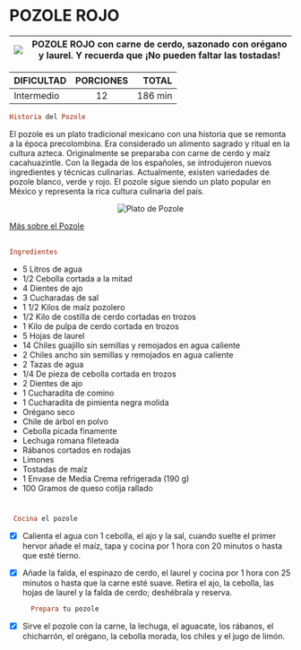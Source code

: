# **POZOLE ROJO** 
| ![](https://oasishoteles.com/blog/wp-content/uploads/2021/03/pozole-mexicano.jpg) | **POZOLE ROJO con carne de cerdo, sazonado con orégano y laurel. Y recuerda que ¡No pueden faltar las tostadas!** |
| --- | --- |


| DIFICULTAD | PORCIONES  | TOTAL |
| :--------- |:----------:| -----:|
| Intermedio | 12         | 186 min |

```Ruby
Historia del Pozole
```
El pozole es un plato tradicional mexicano con una historia que se remonta a la época precolombina. Era considerado un alimento sagrado y ritual en la cultura azteca. Originalmente se preparaba con carne de cerdo y maíz cacahuazintle. Con la llegada de los españoles, se introdujeron nuevos ingredientes y técnicas culinarias. Actualmente, existen variedades de pozole blanco, verde y rojo. El pozole sigue siendo un plato popular en México y representa la rica cultura culinaria del país.

<p align="center">
  <img src="https://upload.wikimedia.org/wikipedia/commons/thumb/5/5b/Pozole.jpg/1280px-Pozole.jpg" alt="Plato de Pozole">
</p>

[Más sobre el Pozole](https://es.wikipedia.org/wiki/Pozole) <br><br>

```Ruby
Ingredientes
```

- 5 Litros de agua
- 1/2 Cebolla cortada a la mitad
- 4 Dientes de ajo
- 3 Cucharadas de sal
- 1 1/2 Kilos de maíz pozolero
- 1/2 Kilo de costilla de cerdo cortadas en trozos
- 1 Kilo de pulpa de cerdo cortada en trozos
- 5 Hojas de laurel
- 14 Chiles guajillo sin semillas y remojados en agua caliente
- 2 Chiles ancho sin semillas y remojados en agua caliente
- 2 Tazas de agua
- 1/4 De pieza de cebolla cortada en trozos
- 2 Dientes de ajo
- 1 Cucharadita de comino
- 1 Cucharadita de pimienta negra molida
- Orégano seco
- Chile de árbol en polvo
- Cebolla picada finamente
- Lechuga romana fileteada
- Rábanos cortados en rodajas
- Limones
- Tostadas de maíz
- 1 Envase de Media Crema refrigerada (190 g)
- 100 Gramos de queso cotija rallado
#

  ```Ruby
   Cocina el pozole
  ```
- [x] Calienta el agua con 1 cebolla, el ajo y la sal, cuando suelte el primer hervor añade el maíz, tapa y cocina por 1 hora con 20 minutos o hasta que esté tierno.
- [x] Añade la falda, el espinazo de cerdo, el laurel y cocina por 1 hora con 25 minutos o hasta que la carne esté suave. Retira el ajo, la cebolla, las hojas de laurel y la falda de cerdo; deshébrala y reserva.
  
  ```Ruby
    Prepara tu pozole
  ```
- [x] Sirve el pozole con la carne, la lechuga, el aguacate, los rábanos, el chicharrón, el orégano, la cebolla morada, los chiles y el jugo de limón.
  

